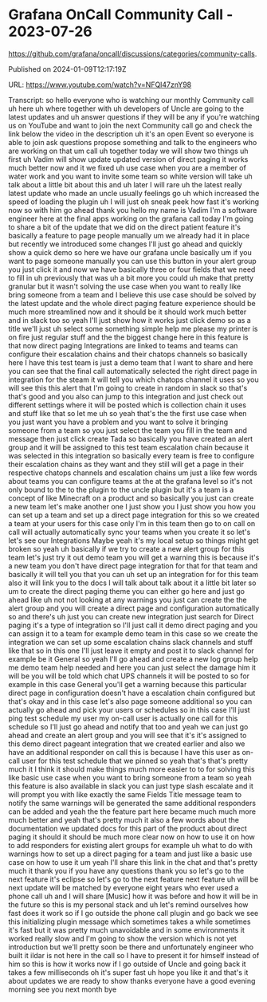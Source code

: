 # Grafana OnCall Community Call - 2023-07-26

https://github.com/grafana/oncall/discussions/categories/community-calls.

Published on 2024-01-09T12:17:19Z

URL: https://www.youtube.com/watch?v=NFQl47znY98

Transcript: so hello everyone who is watching our monthly Community call uh here uh where together with uh developers of Uncle are going to the latest updates and uh answer questions if they will be any if you're watching us on YouTube and want to join the next Community call go and check the link below the video in the description uh it's an open Event so everyone is able to join ask questions propose something and talk to the engineers who are working on that um call uh together today we will show two things uh first uh Vadim will show update updated version of direct paging it works much better now and it we fixed uh use case when you are a member of water work and you want to invite some team so white version will take uh talk about a little bit about this and uh later I will rare uh the latest really latest update who made an uncle usually feelings go uh which increased the speed of loading the plugin uh I will just oh sneak peek how fast it's working now so with him go ahead thank you hello my name is Vadim I'm a software engineer here at the final apps working on the grafana call today I'm going to share a bit of the update that we did on the direct patient feature it's basically a feature to page people manually um we already had it in place but recently we introduced some changes I'll just go ahead and quickly show a quick demo so here we have our grafana uncle basically um if you want to page someone manually you can use this button in your alert group you just click it and now we have basically three or four fields that we need to fill in uh previously that was uh a bit more you could uh make that pretty granular but it wasn't solving the use case when you want to really like bring someone from a team and I believe this use case should be solved by the latest update and the whole direct paging feature experience should be much more streamlined now and it should be it should work much better and in slack too so yeah I'll just show how it works just click demo so as a title we'll just uh select some something simple help me please my printer is on fire just regular stuff and the the biggest change here in this feature is that now direct paging Integrations are linked to teams and teams can configure their escalation chains and their chatops channels so basically here I have this test team is just a demo team that I want to share and here you can see that the final call automatically selected the right direct page in integration for the steam it will tell you which chatops channel it uses so you will see this this alert that I'm going to create in random in slack so that's that's good and you also can jump to this integration and just check out different settings where it will be posted which is collection chain it uses and stuff like that so let me uh so yeah that's the the first use case when you just want you have a problem and you want to solve it bringing someone from a team so you just select the team you fill in the team and message then just click create Tada so basically you have created an alert group and it will be assigned to this test team escalation chain because it was selected in this integration so basically every team is free to configure their escalation chains as they want and they still will get a page in their respective chatops channels and escalation chains um just a like few words about teams you can configure teams at the at the grafana level so it's not only bound to the to the plugin to the uncle plugin but it's a team is a concept of like Minecraft on a product and so basically you just can create a new team let's make another one I just show you I just show you how you can set up a team and set up a direct page integration for this so we created a team at your users for this case only I'm in this team then go to on call on call will actually automatically sync your teams when you create it so let's let's see our Integrations Maybe yeah it's my local setup so things might get broken so yeah uh basically if we try to create a new alert group for this team let's just try it out demo team you will get a warning this is because it's a new team you don't have direct page integration for that for that team and basically it will tell you that you can uh set up an integration for for this team also it will link you to the docs I will talk about talk about it a little bit later so um to create the direct paging theme you can either go here and just go ahead like uh not not looking at any warnings you just can create the the alert group and you will create a direct page and configuration automatically so and there's uh just you can create new integration just search for Direct paging it's a type of integration so I'll just call it demo direct paging and you can assign it to a team for example demo team in this case so we create the integration we can set up some escalation chains slack channels and stuff like that so in this one I'll just leave it empty and post it to slack channel for example be it General so yeah I'll go ahead and create a new log group help me demo team help needed and here you can just select the damage him it will be you will be told which chat UPS channels it will be posted to so for example in this case General you'll get a warning because this particular direct page in configuration doesn't have a escalation chain configured but that's okay and in this case let's also page someone additional so you can actually go ahead and pick your users or schedules so in this case I'll just ping test schedule my user my on-call user is actually one call for this schedule so I'll just go ahead and notify that too and yeah we can just go ahead and create an alert group and you will see that it's it's assigned to this demo direct pageant integration that we created earlier and also we have an additional responder on call this is because I have this user as on-call user for this test schedule that we pinned so yeah that's that's pretty much it I think it should make things much more easier to to for solving this like basic use case when you want to bring someone from a team so yeah this feature is also available in slack you can just type slash escalate and it will prompt you with like exactly the same Fields Title message team to notify the same warnings will be generated the same additional responders can be added and yeah the the feature part here became much much more much better and yeah that's pretty much it also a few words about the documentation we updated docs for this part of the product about direct paging it should it should be much more clear now on how to use it on how to add responders for existing alert groups for example uh what to do with warnings how to set up a direct paging for a team and just like a basic use case on how to use it um yeah I'll share this link in the chat and that's pretty much it thank you if you have any questions thank you so let's go to the next feature it's eclipse so let's go to the next feature next feature uh will be next update will be matched by everyone eight years who ever used a phone call uh and I will share [Music] how it was before and how it will be in the future so this is my personal stack and uh let's remind ourselves how fast does it work so if I go outside the phone call plugin and go back we see this initializing plugin message which sometimes takes a while sometimes it's fast but it was pretty much unavoidable and in some environments it worked really slow and I'm going to show the version which is not yet introduction but we'll pretty soon be there and unfortunately engineer who built it ildar is not here in the call so I have to present it for himself instead of him so this is how it works now if I go outside of Uncle and going back it takes a few milliseconds oh it's super fast uh hope you like it and that's it about updates we are ready to show thanks everyone have a good evening morning see you next month bye

